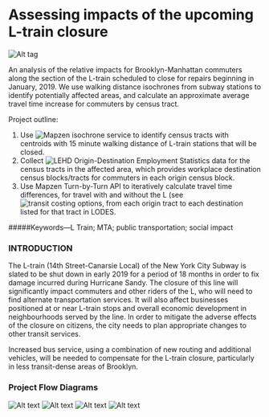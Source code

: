 # Assessing impacts of the upcoming L-train closure

![Alt tag](/Data/MapLTRAIN.png "Optional title")

An analysis of the relative impacts for Brooklyn-Manhattan commuters along the section of the L-train scheduled to close for repairs beginning in January, 2019. We use walking distance isochrones from subway stations to identify potentially affected areas, and calculate an approximate average travel time increase for commuters by census tract.

Project outline:
1. Use ![Mapzen isochrone service](https://mapzen.com/documentation/mobility/isochrone/api-reference/) to identify census tracts with centroids with 15 minute walking distance of L-train stations that will be closed.
2. Collect ![LEHD Origin-Destination Employment Statistics data](https://lehd.ces.census.gov/data/lodes/) for the census tracts in the affected area, which provides workplace destination census blocks/tracts for commuters in each origin census block.
3. Use Mapzen Turn-by-Turn API to iteratively calculate travel time differences, for travel with and without the L (see ![transit costing options](https://mapzen.com/documentation/mobility/turn-by-turn/api-reference/#transit-costing-options), from each origin tract to each destination listed for that tract in LODES. 

#####Keywords—L Train; MTA; public transportation; social impact

### INTRODUCTION

The L-train (14th Street-Canarsie Local) of the New York City Subway is slated to be shut down in early 2019 for a period of 18 months in order to fix damage incurred during Hurricane Sandy. The closure of this line will significantly impact commuters and other riders of the L, who will need to find alternate transportation services. It will also affect businesses
positioned at or near L-train stops and overall economic development in neighbourhoods served by the line. In order to mitigate the adverse effects of the closure on citizens, the city needs to plan appropriate changes to other transit services.

Increased bus service, using a combination of new routing and additional vehicles, will be needed to compensate for the L-train closure, particularly in less transit-dense areas of Brooklyn.

### Project Flow Diagrams
![Alt text](/Data/Diagram1.png?raw=true )
![Alt text](/Data/Diagram2.png?raw=true )
![Alt text](/Data/Diagram3.png?raw=true )
![Alt text](/Data/Diagram4.png?raw=true )
